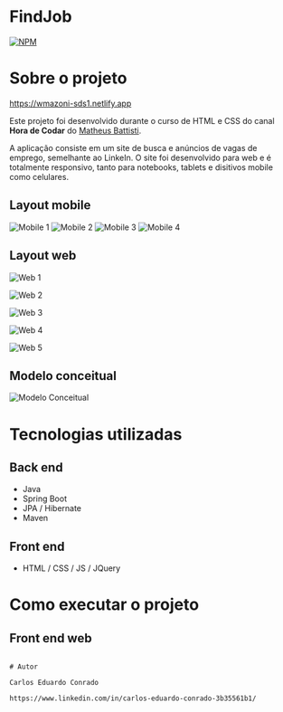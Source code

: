 # FindJob 
[![NPM](https://img.shields.io/npm/l/react)](https://github.com/CaduConrado/HTML-CSS-Study/blob/master/LICENSE) 

# Sobre o projeto

https://wmazoni-sds1.netlify.app

Este projeto foi desenvolvido durante o curso de HTML e CSS do canal **Hora de Codar** do [Matheus Battisti](https://www.youtube.com/@MatheusBattisti).

A aplicação consiste em um site de busca e anúncios de vagas de emprego, semelhante ao LinkeIn. O site foi desenvolvido para web e é totalmente responsivo, tanto para notebooks, tablets e disitivos mobile como celulares. 

## Layout mobile
![Mobile 1](https://github.com/CaduConrado/HTML-CSS-Study/blob/master/assets/Mobile1.jpeg) 
![Mobile 2](https://github.com/CaduConrado/HTML-CSS-Study/blob/master/assets/Mobile2.jpeg)
![Mobile 3](https://github.com/CaduConrado/HTML-CSS-Study/blob/master/assets/Mobile3.jpeg)
![Mobile 4](https://github.com/CaduConrado/HTML-CSS-Study/blob/master/assets/Mobile4.jpeg)


## Layout web
![Web 1](https://github.com/CaduConrado/HTML-CSS-Study/blob/master/assets/Web1.jpeg)

![Web 2](https://github.com/CaduConrado/HTML-CSS-Study/blob/master/assets/Web2.jpeg)

![Web 3](https://github.com/CaduConrado/HTML-CSS-Study/blob/master/assets/Web3.jpeg)

![Web 4](https://github.com/CaduConrado/HTML-CSS-Study/blob/master/assets/Web4.jpeg)

![Web 5](https://github.com/CaduConrado/HTML-CSS-Study/blob/master/assets/Web5.jpeg)
## Modelo conceitual
![Modelo Conceitual](https://github.com/acenelio/assets/raw/main/sds1/modelo-conceitual.png)

# Tecnologias utilizadas
## Back end
- Java
- Spring Boot
- JPA / Hibernate
- Maven
## Front end
- HTML / CSS / JS / JQuery

# Como executar o projeto

## Front end web

```

# Autor

Carlos Eduardo Conrado

https://www.linkedin.com/in/carlos-eduardo-conrado-3b35561b1/


